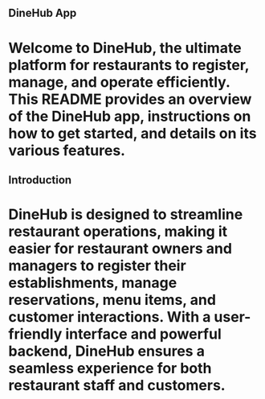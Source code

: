 ## DineHub App

# Welcome to DineHub, the ultimate platform for restaurants to register, manage, and operate efficiently. This README provides an overview of the DineHub app, instructions on how to get started, and details on its various features.

## Introduction

# DineHub is designed to streamline restaurant operations, making it easier for restaurant owners and managers to register their establishments, manage reservations, menu items, and customer interactions. With a user-friendly interface and powerful backend, DineHub ensures a seamless experience for both restaurant staff and customers.